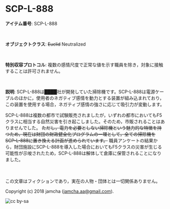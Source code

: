 

# SCP-L-888

**アイテム番号**: SCP-L-888  

<br>  

**オブジェクトクラス**: <del>Euclid</del> Neutralized  

<br>  

**特別収容プロトコル**: 複数の感情尺度で正常な値を示す職員を除き，対象に接触することは許可されません。  

<br>  

**説明**: SCP-L-888は████社が開発していた掃除機です。SCP-L-888は電源ケーブルのほかに，使用者のネガティブ感情を動力とする装置が組み込まれており，この装置を使用する場合，ネガティブ感情の強さに応じて吸引力が変動します。  

SCP-L-888は複数の都市で試験販売されましたが，いずれの都市においてもF5クラスに相当する自然災害を引き起こしました。そのため，市販されることはありませんでした。 <del>ただし，電力を必要としない掃除機という魅力的な特徴を持つため，現在は財団の財政健全化プログラムの一環として，全ての掃除機をSCP-L-888に置き換える計画が進められています。</del> 職員アンケートの結果から，財団施設にSCP-L-888を導入した場合においてもF5クラスの災害が生じる可能性が示唆されたため，SCP-L-888は解体して倉庫に保管されることになりました。  

<br>  
<br>  
この文章はフィクションであり，実在の人物・団体とは一切関係ありません。  

Copyright (c) 2018 jamcha (jamcha.aa@gmail.com).  

![cc by-sa](http://i.creativecommons.org/l/by-sa/4.0/88x31.png)  

